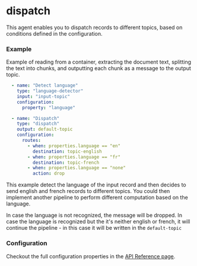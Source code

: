 # dispatch

This agent enables you to dispatch records to different topics, based on conditions defined in the configuration.

### Example

Example of reading from a container, extracting the document text, splitting the text into chunks, and outputting each chunk as a message to the output topic.

```yaml
  - name: "Detect language"
    type: "language-detector"
    input: "input-topic"     
    configuration:
      property: "language"

  - name: "Dispatch"
    type: "dispatch"
    output: default-topic
    configuration:
      routes:
        - when: properties.language == "en"
          destination: topic-english
        - when: properties.language == "fr"
          destination: topic-french
        - when: properties.language == "none"
          action: drop
```

This example detect the language of the input record and then decides to send english and french records to different topics. 
You could then implement another pipeline to perform different computation based on the language.

In case the language is not recognized, the message will be dropped.
In case the language is recognized but the it's neither english or french, it will continue the pipeline - in this case it will be written in the `default-topic`



### Configuration

Checkout the full configuration properties in the [API Reference page](../../building-applications/api-reference/agents.md#dispatch).